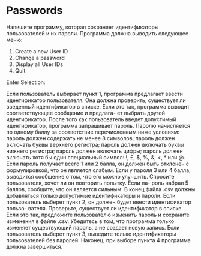 # Passwords

Напишите программу, которая сохраняет идентификаторы пользователей и их пароли.
Программа должна выводить следующее меню:
1) Create a new User ID
2) Change a password
3) Display all User IDs
4) Quit

Enter Selection:

Если пользователь выбирает пункт 1, программа предлагает ввести идентификатор
пользователя. Она должна проверить, существует ли введенный идентификатор
в списке. Если это так, программа выводит соответствующее сообщение и предлага-
ет выбрать другой идентификатор. После того как пользователь введет допустимый
идентификатор, программа запрашивает пароль. Паролю начисляется по одному баллу
за соответствие перечисленным ниже условиям:
пароль должен содержать не менее 8 символов;
пароль должен включать буквы верхнего регистра;
пароль должен включать буквы нижнего регистра;
пароль должен включать цифры;
пароль должен включать хотя бы один специальный символ: !, £, $, %, &, <, * или @.
Если пароль получает всего 1 или 2 балла, он должен быть отклонен с формулировкой,
что он является слабым. Если у пароля 3 или 4 балла, выводится сообщение о том, что
его можно улучшить. Спросите пользователя, хочет ли он повторить попытку. Если па-
роль набрал 5 баллов, сообщите, что он является сильным. В конец файла .csv должны
добавляться только допустимые идентификаторы и пароли.
Если пользователь выберет пункт 2, он должен будет ввести идентификатор пользо-
вателя. Проверьте, существует ли идентификатор в списке. Если это так, предложите
пользователю изменить пароль и сохраните изменения в файле .csv. Убедитесь в том,
что программа только изменяет существующий пароль, а не создает новую запись.
Если пользователь выберет пункт 3, выведите только идентификаторы
пользователей без паролей.
Наконец, при выборе пункта 4 программа должна завершиться.
